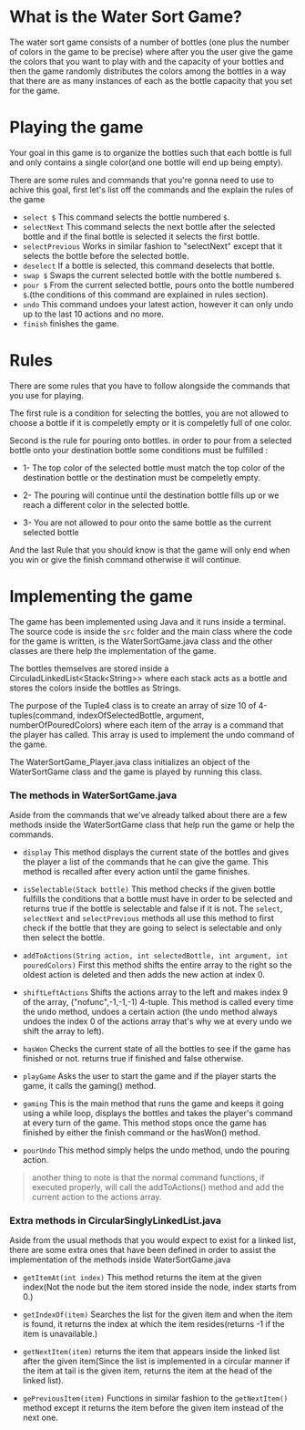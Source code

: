 # What is the Water Sort Game?
The water sort game consists of a number of bottles (one plus the number of colors in the game to be precise) where after you the user give the
game the colors that you want to play with and the capacity of your bottles and then the game randomly distributes the colors among the bottles in a way that
there are as many instances of each as the bottle capacity that you set for the game.

# Playing the game
Your goal in this game is to organize the bottles such that each bottle is full and only contains a single color(and one bottle will end up being empty).

There are some rules and commands that you're gonna need to use to achive this goal, first let's list off the commands and the explain the rules of the game

- `select $` This command selects the bottle numbered `$`.
- `selectNext` This command selects the next bottle after the selected bottle and if the final bottle is selected it selects the first bottle.
- `selectPrevious` Works in similar fashion to "selectNext" except that it selects the bottle before the selected bottle.
- `deselect` If a bottle is selected, this command deselects that bottle.
- `swap $` Swaps the current selected bottle with the bottle numbered `$`.
- `pour $` From the current selected bottle, pours onto the bottle numbered `$`.(the conditions of this command are explained in rules section).
- `undo` This command undoes your latest action, however it can only undo up to the last 10 actions and no more.
- `finish` finishes the game.

# Rules
There are some rules that you have to follow alongside the commands that you use for playing.

The first rule is a condition for selecting the bottles, you are not allowed to choose a bottle if it is compeletly empty or it is compeletly full of one color.

Second is the rule for pouring onto bottles. in order to pour from a selected bottle onto your destination bottle some conditions must be fulfilled :

- 1- The top color of the selected bottle must match the top color of the destination bottle or the destination must be compeletly empty.

- 2- The pouring will continue until the destination bottle fills up or we reach a different color in the selected bottle.

- 3- You are not allowed to pour onto the same bottle as the current selected bottle

And the last Rule that you should know is that the game will only end when you win or give the finish command 
otherwise it will continue.

# Implementing the game
The game has been implemented using Java and it runs inside a terminal. The source code is inside the `src` folder and the main class where the code for the game is written, is the WaterSortGame.java class and the other classes are there help the implementation of the game.

The bottles themselves are stored inside a CirculadLinkedList\<Stack\<String\>\> where each stack acts as a bottle and stores the colors inside the bottles as Strings.

The purpose of the Tuple4 class is to create an array of size 10 of 4-tuples(command, indexOfSelectedBottle, argument, numberOfPouredColors) where each item of the array is a command that the player has called. This array is used to implement the undo command of the game.

The WaterSortGame_Player.java class initializes an object of the WaterSortGame class and the game is played by running this class.

### The methods in WaterSortGame.java
Aside from the commands that we've already talked about there are a few methods inside the WaterSortGame class that help run the game or help the commands.

- `display` This method displays the current state of the bottles and gives the player a list of the commands that he can give the game. This method is recalled after every action until the game finishes.

- `isSelectable(Stack bottle)` This method checks if the given bottle fulfills the conditions that a bottle must have in order to be selected and returns true if the bottle is selectable and false if it is not. The `select`, `selectNext` and `selectPrevious` methods all use this method to first check if the bottle that they are going to select is selectable and only then select the bottle.

- `addToActions(String action, int selectedBottle, int argument, int pouredColors)` First this method shifts the entire array to the right so the oldest action is deleted and then adds the new action at index 0.

- `shiftLeftActions` Shifts the actions array to the left and makes index 9 of the array, ("nofunc",-1,-1,-1) 4-tuple. This method is called every time the undo method, undoes a certain action (the undo method always undoes the index 0 of the actions array that's why we at every undo we shift the array to left).

- `hasWon` Checks the current state of all the bottles to see if the game has finished or not. returns true if finished and false otherwise.

- `playGame` Asks the user to start the game and if the player starts the game, it calls the gaming() method.

- `gaming` This is the main method that runs the game and keeps it going using a while loop, displays the bottles and takes the 
player's command at every turn of the game. This method stops once the game has finished by either the finish command or the 
hasWon() method.

- `pourUndo` This method simply helps the undo method, undo the pouring action.

> another thing to note is that the normal command functions, if executed properly, will call the addToActions() method and 
add the current action to the actions array.

### Extra methods in CircularSinglyLinkedList.java
Aside from the usual methods that you would expect to exist for a linked list, there are some extra ones that have been defined in order to assist the implementation of the methods inside WaterSortGame.java

- `getItemAt(int index)` This method returns the item at the given index(Not the node but the item stored inside the node, index starts from 0.)

- `getIndexOf(item)` Searches the list for the given item and when the item is found, it returns the index at which the item
resides(returns -1 if the item is unavailable.)

- `getNextItem(item)` returns the item that appears inside the linked list after the given item(Since the list is implemented 
in a circular manner if the item at tail is the given item, returns the item at the head of the linked list).

- `gePreviousItem(item)` Functions in similar fashion to the `getNextItem()` method except it returns the item before the given 
item instead of the next one.